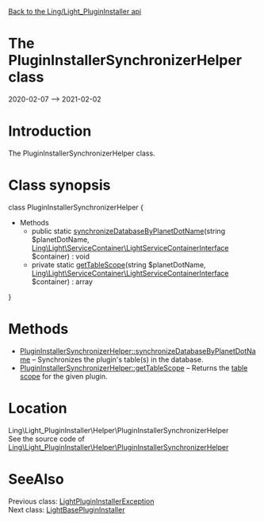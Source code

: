 [Back to the Ling/Light_PluginInstaller api](https://github.com/lingtalfi/Light_PluginInstaller/blob/master/doc/api/Ling/Light_PluginInstaller.md)



The PluginInstallerSynchronizerHelper class
================
2020-02-07 --> 2021-02-02






Introduction
============

The PluginInstallerSynchronizerHelper class.



Class synopsis
==============


class <span class="pl-k">PluginInstallerSynchronizerHelper</span>  {

- Methods
    - public static [synchronizeDatabaseByPlanetDotName](https://github.com/lingtalfi/Light_PluginInstaller/blob/master/doc/api/Ling/Light_PluginInstaller/Helper/PluginInstallerSynchronizerHelper/synchronizeDatabaseByPlanetDotName.md)(string $planetDotName, [Ling\Light\ServiceContainer\LightServiceContainerInterface](https://github.com/lingtalfi/Light/blob/master/doc/api/Ling/Light/ServiceContainer/LightServiceContainerInterface.md) $container) : void
    - private static [getTableScope](https://github.com/lingtalfi/Light_PluginInstaller/blob/master/doc/api/Ling/Light_PluginInstaller/Helper/PluginInstallerSynchronizerHelper/getTableScope.md)(string $planetDotName, [Ling\Light\ServiceContainer\LightServiceContainerInterface](https://github.com/lingtalfi/Light/blob/master/doc/api/Ling/Light/ServiceContainer/LightServiceContainerInterface.md) $container) : array

}






Methods
==============

- [PluginInstallerSynchronizerHelper::synchronizeDatabaseByPlanetDotName](https://github.com/lingtalfi/Light_PluginInstaller/blob/master/doc/api/Ling/Light_PluginInstaller/Helper/PluginInstallerSynchronizerHelper/synchronizeDatabaseByPlanetDotName.md) &ndash; Synchronizes the plugin's table(s) in the database.
- [PluginInstallerSynchronizerHelper::getTableScope](https://github.com/lingtalfi/Light_PluginInstaller/blob/master/doc/api/Ling/Light_PluginInstaller/Helper/PluginInstallerSynchronizerHelper/getTableScope.md) &ndash; Returns the [table scope](https://github.com/lingtalfi/TheBar/blob/master/discussions/table-scope.md) for the given plugin.





Location
=============
Ling\Light_PluginInstaller\Helper\PluginInstallerSynchronizerHelper<br>
See the source code of [Ling\Light_PluginInstaller\Helper\PluginInstallerSynchronizerHelper](https://github.com/lingtalfi/Light_PluginInstaller/blob/master/Helper/PluginInstallerSynchronizerHelper.php)



SeeAlso
==============
Previous class: [LightPluginInstallerException](https://github.com/lingtalfi/Light_PluginInstaller/blob/master/doc/api/Ling/Light_PluginInstaller/Exception/LightPluginInstallerException.md)<br>Next class: [LightBasePluginInstaller](https://github.com/lingtalfi/Light_PluginInstaller/blob/master/doc/api/Ling/Light_PluginInstaller/PluginInstaller/LightBasePluginInstaller.md)<br>
